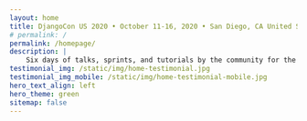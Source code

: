 ```yaml
---
layout: home
title: DjangoCon US 2020 • October 11-16, 2020 • San Diego, CA United States
# permalink: /
permalink: /homepage/
description: |
    Six days of talks, sprints, and tutorials by the community for the community.
testimonial_img: /static/img/home-testimonial.jpg
testimonial_img_mobile: /static/img/home-testimonial-mobile.jpg
hero_text_align: left
hero_theme: green
sitemap: false
---
```

